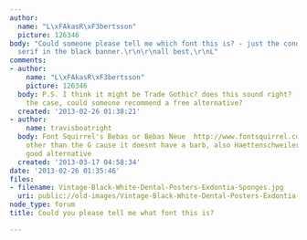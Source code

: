 ```yaml
---
author:
  name: "L\xFAkasR\xF3bertsson"
  picture: 126346
body: "Could someone please tell me which font this is? - just the condensed sans
  serif in the black banner.\r\n\r\nall best,\r\nL"
comments:
- author:
    name: "L\xFAkasR\xF3bertsson"
    picture: 126346
  body: P.S. I think it might be Trade Gothic? does this sound right? - if this is
    the case, could someone recommend a free alternative?
  created: '2013-02-26 01:38:21'
- author:
    name: travisboatright
  body: Font Squirrel's Bebas or Bebas Neue  http://www.fontsquirrel.com/fonts/bebas-neue,
    other than the G cause it doesnt have a barb, also Haettenschweiler could be a
    good alternative
  created: '2013-03-17 04:58:34'
date: '2013-02-26 01:35:46'
files:
- filename: Vintage-Black-White-Dental-Posters-Exdontia-Sponges.jpg
  uri: public://old-images/Vintage-Black-White-Dental-Posters-Exdontia-Sponges.jpg
node_type: forum
title: Could you please tell me what font this is?

---
```

